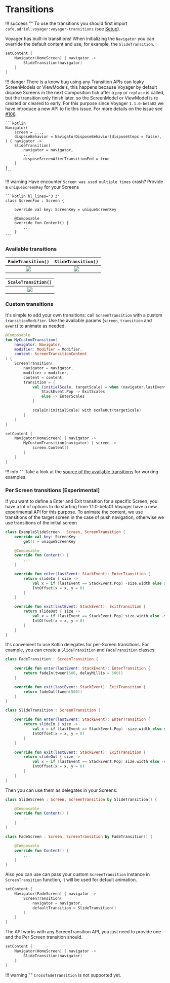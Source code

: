 # Transitions

!!! success ""
    To use the transitions you should first import `cafe.adriel.voyager:voyager-transitions` (see [Setup](setup.md)).

Voyager has built-in transitions! When initializing the `Navigator` you can override the default content and use, for example, the `SlideTransition`.

```kotlin
setContent {
    Navigator(HomeScreen) { navigator ->
        SlideTransition(navigator)
    }
}
```

!!! danger
    There is a know bug using any Transition APIs can leaky ScreenModels or ViewModels, this happens because Voyager by default
    dispose Screens in the next Composition tick after a `pop` or `replace` is called, but the transition only finish later, so
    the ScreenModel or ViewModel is re created or cleared to early. For this purpose since Voyager `1.1.0-beta02` we have introduce
    a new API to fix this issue. For more details on the issue see [#106](https://github.com/adrielcafe/voyager/issues/106).

    ```kotlin
    Navigator(
        screen = ...,
        disposeBehavior = NavigatorDisposeBehavior(disposeSteps = false),
    ) { navigator ->
        SlideTransition(
            navigator = navigator,
            ...
            disposeScreenAfterTransitionEnd = true
        )
    }
    ```

!!! warning
    Have encounter `Screen was used multiple times` crash? Provide a `uniqueScreenKey` for your Screens

    ```kotlin hl_lines="3 3"
    class ScreenFoo : Screen {
        
        override val key: ScreenKey = uniqueScreenKey
    
        @Composable
        override fun Content() {
            ...
        }
    ```

### **Available transitions**

|      `FadeTransition()`      |      `SlideTransition()`      |
|:----------------------------:|:-----------------------------:|
| ![](./media/assets/fade.gif) | ![](./media/assets/slide.gif) |

|      `ScaleTransition()`      |
|:-----------------------------:|
| ![](./media/assets/scale.gif) |

### Custom transitions

It's simple to add your own transitions: call `ScreenTransition` with a custom `transitionModifier`. Use the available params (`screen`, `transition` and `event`) to animate as needed.

```kotlin
@Composable
fun MyCustomTransition(
    navigator: Navigator,
    modifier: Modifier = Modifier,
    content: ScreenTransitionContent
) {
    ScreenTransition(
        navigator = navigator,
        modifier = modifier,
        content = content,
        transition = {
            val (initialScale, targetScale) = when (navigator.lastEvent) {
                StackEvent.Pop -> ExitScales
                else -> EnterScales
            }

            scaleIn(initialScale) with scaleOut(targetScale)
        }
    )
}

setContent {
    Navigator(HomeScreen) { navigator ->
        MyCustomTransition(navigator) { screen ->
            screen.Content()
        }
    }
}
```

!!! info ""
    Take a look at the [source of the available transitions](https://github.com/adrielcafe/voyager/tree/main/voyager-transitions/src/commonMain/kotlin/cafe/adriel/voyager/transitions) for working examples.

### Per Screen transitions [Experimental]

If you want to define a Enter and Exit transition for a specific Screen, you have a lot of options to do
starting from 1.1.0-beta01 Voyager have a new experimental API for this purpose.
To animate the content, we use transitions of the target screen in the case of push navigation, otherwise we use transitions of the initial screen 

```kotlin
class ExampleSlideScreen : Screen, ScreenTransition {
    override val key: ScreenKey
        get() = uniqueScreenKey

    @Composable
    override fun Content() {
        ...
    }

    override fun enter(lastEvent: StackEvent): EnterTransition {
        return slideIn { size ->
            val x = if (lastEvent == StackEvent.Pop) -size.width else size.width
            IntOffset(x = x, y = 0)
        }
    }

    override fun exit(lastEvent: StackEvent): ExitTransition {
        return slideOut { size ->
            val x = if (lastEvent == StackEvent.Pop) size.width else -size.width
            IntOffset(x = x, y = 0)
        }
    }
}
```

It's convenient to use Kotlin delegates for per-Screen transitions. For example, you can create a `SlideTransition` and `FadeTransition` classes:

```kotlin
class FadeTransition : ScreenTransition {

    override fun enter(lastEvent: StackEvent): EnterTransition {
        return fadeIn(tween(500, delayMillis = 500))
    }

    override fun exit(lastEvent: StackEvent): ExitTransition {
        return fadeOut(tween(500))
    }
}

class SlideTransition : ScreenTransition {

    override fun enter(lastEvent: StackEvent): EnterTransition {
        return slideIn { size ->
            val x = if (lastEvent == StackEvent.Pop) -size.width else size.width
            IntOffset(x = x, y = 0)
        }
    }

    override fun exit(lastEvent: StackEvent): ExitTransition {
        return slideOut { size ->
            val x = if (lastEvent == StackEvent.Pop) size.width else -size.width
            IntOffset(x = x, y = 0)
        }
    }
}
```

Then you can use them as delegates in your Screens:

```kotlin
class SlideScreen : Screen, ScreenTransition by SlideTransition() {

    @Composable
    override fun Content() {
        ...
    }
}

class FadeScreen : Screen, ScreenTransition by FadeTransition() {

    @Composable
    override fun Content() {
        ...
    }
}
```

Also you can use can pass your custom `ScreenTransition` instance in `ScreenTransition` function, it will be used for default animation.

```kotlin
setContent {
    Navigator(FadeScreen) { navigator ->
        ScreenTransition(
            navigator = navigator,
            defaultTransition = SlideTransition()
        )
    }
}
```

The API works with any ScreenTransition API, you just need to provide one and the Per Screen transition should.
```kotlin
setContent {
    Navigator(HomeScreen) { navigator ->
        SlideTransition(navigator)
    }
}
```

!!! warning ""
    `CrossfadeTransition` is not supported yet.
